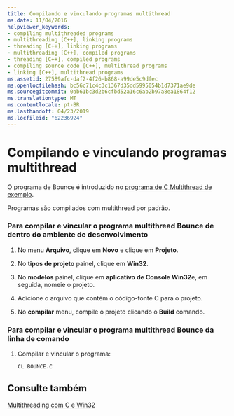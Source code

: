 ```yaml
---
title: Compilando e vinculando programas multithread
ms.date: 11/04/2016
helpviewer_keywords:
- compiling multithreaded programs
- multithreading [C++], linking programs
- threading [C++], linking programs
- multithreading [C++], compiled programs
- threading [C++], compiled programs
- compiling source code [C++], multithread programs
- linking [C++], multithread programs
ms.assetid: 27589afc-daf2-4f26-b868-a99de5c9dfec
ms.openlocfilehash: bc56c71c4c3c1367d35dd5995054b1d7371ae9de
ms.sourcegitcommit: 0ab61bc3d2b6cfbd52a16c6ab2b97a8ea1864f12
ms.translationtype: MT
ms.contentlocale: pt-BR
ms.lasthandoff: 04/23/2019
ms.locfileid: "62236924"
---
```

# <a name="compiling-and-linking-multithread-programs"></a>Compilando e vinculando programas multithread

O programa de Bounce é introduzido no [programa de C Multithread de exemplo](sample-multithread-c-program.md).

Programas são compilados com multithread por padrão.

### <a name="to-compile-and-link-the-multithread-program-bouncec-from-within-the-development-environment"></a>Para compilar e vincular o programa multithread Bounce de dentro do ambiente de desenvolvimento

1. No menu **Arquivo**, clique em **Novo** e clique em **Projeto**.

1. No **tipos de projeto** painel, clique em **Win32**.

1. No **modelos** painel, clique em **aplicativo de Console Win32**e, em seguida, nomeie o projeto.

1. Adicione o arquivo que contém o código-fonte C para o projeto.

1. No **compilar** menu, compile o projeto clicando o **Build** comando.

### <a name="to-compile-and-link-the-multithread-program-bouncec-from-the-command-line"></a>Para compilar e vincular o programa multithread Bounce da linha de comando

1. Compilar e vincular o programa:

    ```
    CL BOUNCE.C
    ```

## <a name="see-also"></a>Consulte também

[Multithreading com C e Win32](multithreading-with-c-and-win32.md)
